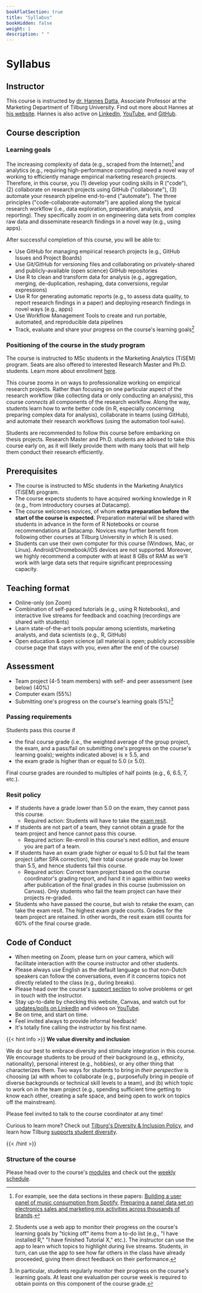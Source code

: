 ```yaml
---
bookFlatSection: true
title: "Syllabus"
bookHidden: false
weight: 1
description: " "
---
```



# Syllabus

## Instructor

This course is instructed by [dr. Hannes Datta](https://tiu.nu/datta), Associate Professor at the Marketing Department of Tilburg University. Find out more about Hannes at [his website](https://hannesdatta.com). Hannes is also active on [LinkedIn](https://www.linkedin.com/in/hannes-datta/), [YouTube](https://youtube.com/c/hannesdatta), and [GitHub](https://github.com/hannesdatta).

## Course description

### Learning goals

The increasing complexity of data (e.g., scraped from the Internet)[^1] and analytics (e.g., requiring high-performance computing) need a novel way of working to efficiently manage empirical marketing research projects. Therefore, in this course, you (1) develop your coding skills in R ("code"), (2) collaborate on research projects using GitHub ("collaborate"), (3) automate your research pipeline end-to-end ("automate"). The three principles ("code-collaborate-automate") are applied along the typical research workflow (i.e., data exploration, preparation, analysis, and reporting). They specifically zoom in on engineering data sets from complex raw data and disseminate research findings in a novel way (e.g., using apps).

[^1]: For example, see the data sections in these papers: [Building a user panel of music consumption from Spotify](http://tiu.nu/spotify), [Preparing a panel data set on electronics sales and marketing mix activities across thousands of brands](https://journals.sagepub.com/doi/10.1177/00222437211058102).

After successful completion of this course, you will be able to:

- Use GitHub for managing empirical research projects (e.g., GitHub Issues and Project Boards)
- Use Git/GitHub for versioning files and collaborating on privately-shared and publicly-available (open science) GitHub repositories
- Use R to clean and transform data for analysis (e.g., aggregation, merging, de-duplication, reshaping, data conversions, regular expressions)
- Use R for generating automatic reports (e.g., to assess data quality, to report research findings in a paper) and deploying research findings in novel ways (e.g., apps)
- Use Workflow Management Tools to create and run portable, automated, and reproducible data pipelines
- Track, evaluate and share your progress on the course's learning goals[^2]

[^2]: Students use a web app to monitor their progress on the course's learning goals by "ticking off" items from a to-do list (e.g., "I have installed R," "I have finished Tutorial X," etc.). The instructor can use the app to learn which topics to highlight during live streams. Students, in turn, can use the app to see how far others in the class have already proceeded, giving them direct feedback on their performance.


### Positioning of the course in the study program

The course is instructed to MSc students in the Marketing Analytics (TiSEM) program. Seats are also offered to interested Research Master and Ph.D. students. Learn more about enrollment [here](enroll).

This course zooms in on ways to professionalize working on empirical research projects. Rather than focusing on one particular aspect of the research workflow (like collecting data or only conducting an analysis), this course *connects* all components of the research workflow. Along the way, students learn how to write better code (in R, especially concerning preparing complex data for analysis), collaborate in teams (using GitHub), and automate their research workflows (using the automation tool `make`).

Students are recommended to follow this course before embarking on thesis projects. Research Master and Ph.D. students are advised to take this course early on, as it will likely provide them with many tools that will help them conduct their research efficiently.

## Prerequisites

- The course is instructed to MSc students in the Marketing Analytics (TiSEM) program.
- The course expects students to have acquired working knowledge in R (e.g., from introductory courses at Datacamp).
- The course welcomes novices, of whom __extra preparation before the start of the course is expected.__ Preparation material will be shared with students in advance in the form of R Notebooks or course recommendations at Datacamp. Novices may further benefit from following other courses at Tilburg University in which R is used.
- Students can use their own computer for this course (Windows, Mac, or Linux). Android/Chromebook/iOS devices are not supported. Moreover, we highly recommend a computer with at least 8 GBs of RAM as we'll work with large data sets that require significant preprocessing capacity.

## Teaching format

- Online-only (on Zoom)
- Combination of self-paced tutorials (e.g., using R Notebooks), and interactive live streams for feedback and coaching (recordings are shared with students)
- Learn state-of-the-art tools popular among scientists, marketing analysts, and data scientists (e.g., R, GitHub)
- Open education & open science (all material is open; publicly accessible course page that stays with you, even after the end of the course)

<!--- Prepare for life-long learning (Open education (publicly accessible course page, copy-pasting code snippets and examples, starting projects with workflow templates)
- Life-long learning (course material will stay with you indefinitely
-->
<!--- Interactive, immersive and student-centred: live coding, working with real data sets <!--debates, -->
<!--, simulations, hackathon-->
<!-- work on VMs on AWS, code in SQL and R, compete on Kaggle, or work on own computer--; Coding Dojo student-=led analysis; while sharing screens-->

## Assessment

- Team project (4-5 team members) with self- and peer assessment (see below) (40%)
- Computer exam (55%)
- Submitting one's progress on the course's learning goals  (5%)[^3]

[^3]: In particular, students regularly monitor their progress on the course's learning goals. At least one evaluation per course week is required to obtain points on this component of the course grade.

### Passing requirements

Students pass this course if
- the final course grade (i.e., the weighted average of the group project, the exam, and a pass/fail on submitting one's progress on the course's learning goals); weights indicated above) is ≥ 5.5, and
- the exam grade is higher than or equal to 5.0 (≥ 5.0).

Final course grades are rounded to multiples of half points (e.g., 6, 6.5, 7, etc.).

### Resit policy

- If students have a grade lower than 5.0 on the exam, they cannot pass this course.
  - Required action: Students will have to take the [exam resit](exam).
- If students are not part of a team, they cannot obtain a grade for the team project and hence cannot pass this course.
  - Required action: Re-enroll in this course's next edition, and ensure you are part of a team.
- If students have an exam grade higher or equal to 5.0 but fail the team project (after SPA correction), their total course grade may be lower than 5.5, and hence students fail this course.
  - Required action: Correct team project based on the course coordinator's grading report, and hand it in again within two weeks after publication of the final grades in this course (submission on Canvas). Only students who fail the team project can have their projects re-graded.
- Students who have passed the course, but wish to retake the exam, can take the exam resit. The highest exam grade counts. Grades for the team project are retained. In other words, the resit exam still counts for 60% of the final course grade.

## Code of Conduct

- When meeting on Zoom, please turn on your camera, which will facilitate interaction with the course instructor and other students.
- Please always use English as the default language so that non-Dutch speakers can follow the conversations, even if it concerns topics not directly related to the class (e.g., during breaks).
- Please head over the course's [support section](support) to solve problems or get in touch with the instructor.
- Stay up-to-date by checking this website, Canvas, and watch out for [updates/polls on LinkedIn](https://www.linkedin.com/in/hannes-datta/) and videos on [YouTube](https://youtube.com/c/hannesdatta).
- Be on time, and start on time.
- Feel invited always to provide informal feedback!
- It's totally fine calling the instructor by his first name.

{{< hint info >}}
__We value diversity and inclusion__

We do our best to embrace diversity and stimulate integration in this course. We encourage students to be proud of their background (e.g., ethnicity, nationality), personal interest (e.g., hobbies), or any other thing that characterizes them. Two ways for students to bring in *their perspective* is choosing (a) with whom to collaborate (e.g., purposefully bring in people of diverse backgrounds or technical skill levels to a team), and (b) which topic to work on in the team project (e.g., spending sufficient time getting to know each other, creating a safe space, and being open to work on topics off the mainstream).

Please feel invited to talk to the course coordinator at any time!

Curious to learn more? Check out [Tilburg's Diversity & Inclusion Policy](https://www.tilburguniversity.edu/about/working/gender-policy), and learn how Tilburg [supports student diversity](https://www.tilburguniversity.edu/students/studying/campus/diversity).

{{< /hint >}}

### Structure of the course

Please head over to the course's [modules](../modules) and check out the [weekly schedule](schedule).
